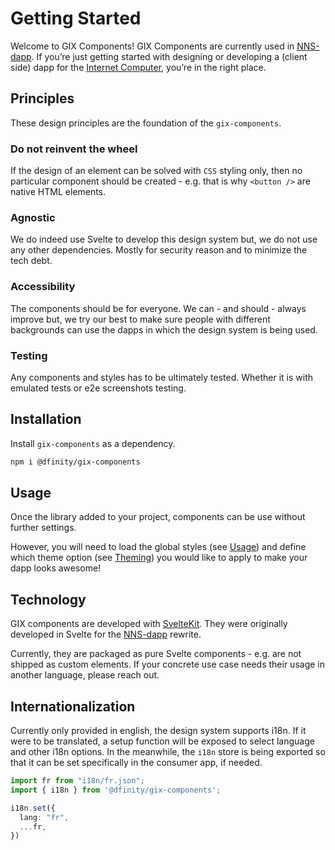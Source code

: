 # Getting Started

Welcome to GIX Components! GIX Components are currently used in [NNS-dapp](https://nns.ic0.app/). If you’re just getting started with designing or developing a (client side) dapp for the [Internet Computer](https://internetcomputer.org/), you’re in the right place.

## Principles

These design principles are the foundation of the `gix-components`.

### Do not reinvent the wheel

If the design of an element can be solved with `CSS` styling only, then no particular component should be created - e.g. that is why `<button />` are native HTML elements.

### Agnostic

We do indeed use Svelte to develop this design system but, we do not use any other dependencies. Mostly for security reason and to minimize the tech debt.

### Accessibility

The components should be for everyone. We can - and should - always improve but, we try our best to make sure people with different backgrounds can use the dapps in which the design system is being used.

### Testing

Any components and styles has to be ultimately tested. Whether it is with emulated tests or e2e screenshots testing.

## Installation

Install `gix-components` as a dependency.

```bash
npm i @dfinity/gix-components
```

## Usage

Once the library added to your project, components can be use without further settings.

However, you will need to load the global styles (see [Usage](/styling/usage)) and define which theme option (see [Theming](/styling/theming)) you would like to apply to make your dapp looks awesome!

## Technology

GIX components are developed with [SvelteKit](https://kit.svelte.dev/). They were originally developed in Svelte for the [NNS-dapp](https://github.com/dfinity/nns-dapp/) rewrite.

Currently, they are packaged as pure Svelte components - e.g. are not shipped as custom elements. If your concrete use case needs their usage in another language, please reach out.

## Internationalization

Currently only provided in english, the design system supports i18n. If it were to be translated, a setup function will be exposed to select language and other i18n options.
In the meanwhile, the `i18n` store is being exported so that it can be set specifically in the consumer app, if needed.

```typescript
import fr from "i18n/fr.json";
import { i18n } from '@dfinity/gix-components';

i18n.set({
  lang: "fr",
  ...fr,
})
```

